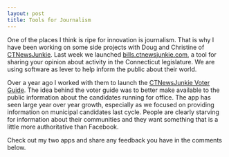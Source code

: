 ```yaml
---
layout: post
title: Tools for Journalism
---
```

One of the places I think is ripe for innovation is journalism. That is why I have been working on some side projects with Doug and Christine of [CTNewsJunkie](http://www.ctnewsjunkie.com/). Last week we launched [bills.ctnewsjunkie.com](https://bills.ctnewsjunkie.com/), a tool for sharing your opinion about activity in the Connecticut legislature. We are using software as lever to help inform the public about their world.

Over a year ago I worked with them to launch the [CTNewsJunkie Voter Guide](https://vote.ctnewsjunkie.com). The idea behind the voter guide was to better make available to the public information about the candidates running for office. The app has seen large year over year growth, especially as we focused on providing information on municipal candidates last cycle. People are clearly starving for information about their communities and they want something that is a little more authoritative than Facebook.

Check out my two apps and share any feedback you have in the comments below.
